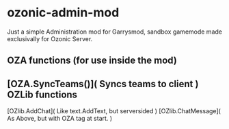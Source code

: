 ozonic-admin-mod
================

Just a simple Administration mod for Garrysmod, sandbox gamemode made exclusivally for Ozonic Server.

OZA functions (for use inside the mod)
--------------------------------------
[OZA.SyncTeams()]( Syncs teams to client )
OZLib functions
---------------
[OZlib.AddChat]( Like text.AddText, but serversided )
[OZlib.ChatMessage]( As Above, but with OZA tag at start. )
